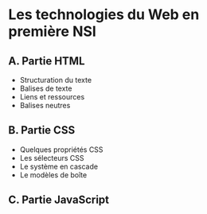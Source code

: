 # Les technologies du Web en première NSI



## A. Partie HTML

- Structuration du texte
- Balises de texte
- Liens et ressources
- Balises neutres



## B. Partie CSS

- Quelques propriétés CSS
- Les sélecteurs CSS
- Le système en cascade
- Le modèles de boîte



## C. Partie JavaScript

